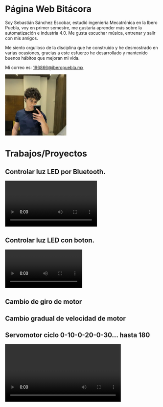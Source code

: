 # Página Web Bitácora

Soy Sebastián Sánchez Escobar, estudió ingeniería Mecatrónica en la Ibero Puebla, voy en primer semestre, me gustaría aprender más sobre la automatización e industria 4.0. Me gusta escuchar música, entrenar y salir con mis amigos. 

Me siento orgulloso de la disciplina que he construido y he desmostrado en varias ocasiones, gracias a este esfuerzo he desarrollado y mantenido buenos hábitos que mejoran mi vida.

Mi correo es: 196866@iberopuebla.mx 

<img src="recursos/imgs/fotoperfil.png" width="200">

# Trabajos/Proyectos
## **Controlar luz LED por Bluetooth.**
<video controls>
  <source src="recursos/imgs/ControlarLEDBluetooth.mp4" type="video/mp4">
</video>


## **Controlar luz LED con boton.**
<video controls style="width: 50%; max-width: 400px;">
  <source src="recursos/imgs/PXL_20250912_163927244.TS(1).mp4" type="video/mp4">
</video>


## **Cambio de giro de motor**


## **Cambio gradual de velocidad de motor**


## **Servomotor ciclo 0-10-0-20-0-30... hasta 180**
<video controls style="width: 75%; max-width: 800px;">
  <source src="recursos/imgs/servomotor-ciclo-0-10-0-20.mp4" type="video/mp4">
</video>


